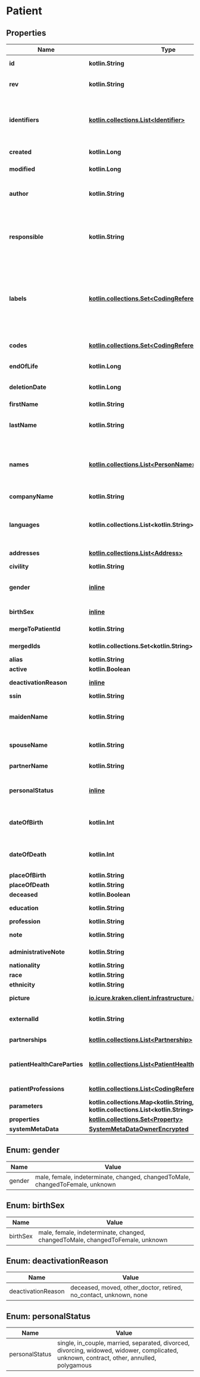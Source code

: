 
# Patient

## Properties
Name | Type | Description | Notes
------------ | ------------- | ------------- | -------------
**id** | **kotlin.String** | the Id of the patient. We encourage using either a v4 UUID or a HL7 Id. |  [optional]
**rev** | **kotlin.String** | the revision of the patient in the database, used for conflict management / optimistic locking. |  [optional]
**identifiers** | [**kotlin.collections.List&lt;Identifier&gt;**](Identifier.md) | Typically used for business / client identifiers. An identifier should identify a patient uniquely and unambiguously. However, iCure can&#39;t guarantee the uniqueness of those identifiers : This is something you need to take care of. | 
**created** | **kotlin.Long** | the creation date of the patient (encoded as epoch). |  [optional]
**modified** | **kotlin.Long** | the last modification date of the patient (encoded as epoch). |  [optional]
**author** | **kotlin.String** | The id of the [User] that created this patient. When creating the patient, this field will be filled automatically by the current user id if not provided. |  [optional]
**responsible** | **kotlin.String** | The id of the data owner that is responsible of this patient. When creating the patient, will be filled automatically by the current user data owner id ([HealthcareProfessional], [Patient] or [MedicalDevice]) if missing |  [optional]
**labels** | [**kotlin.collections.Set&lt;CodingReference&gt;**](CodingReference.md) | A label is an item from a codification system that qualifies a patient as being member of a certain class, whatever the value it might have taken. If the label qualifies the content of a field, it means that whatever the content of the field, the label will always apply. LOINC is a codification system typically used for labels. | 
**codes** | [**kotlin.collections.Set&lt;CodingReference&gt;**](CodingReference.md) | A code is an item from a codification system that qualifies the content of this patient. | 
**endOfLife** | **kotlin.Long** | Soft delete (unix epoch in ms) timestamp of the patient |  [optional]
**deletionDate** | **kotlin.Long** | the soft delete timestamp. When a patient is ”deleted“, this is set to a non null value: the moment of the deletion |  [optional]
**firstName** | **kotlin.String** | the firstname (name) of the patient. |  [optional]
**lastName** | **kotlin.String** | the lastname (surname) of the patient. This is the official lastname that should be used for official administrative purposes. |  [optional]
**names** | [**kotlin.collections.List&lt;PersonName&gt;**](PersonName.md) | the list of all names of the patient, also containing the official full name information. Ordered by preference of use. First element is therefore the official name used for the patient in the application | 
**companyName** | **kotlin.String** | the name of the company this patient is member of. |  [optional]
**languages** | **kotlin.collections.List&lt;kotlin.String&gt;** | the list of languages spoken by the patient ordered by fluency (alpha-2 code http://www.loc.gov/standards/iso639-2/ascii_8bits.html). | 
**addresses** | [**kotlin.collections.List&lt;Address&gt;**](Address.md) | the list of addresses (with address type). | 
**civility** | **kotlin.String** | Mr., Ms., Pr., Dr. ... |  [optional]
**gender** | [**inline**](#GenderEnum) | the gender of the patient: male, female, indeterminate, changed, changedToMale, changedToFemale, unknown |  [optional]
**birthSex** | [**inline**](#BirthSexEnum) | the birth sex of the patient: male, female, indeterminate, unknown |  [optional]
**mergeToPatientId** | **kotlin.String** | The id of the patient this patient has been merged with. |  [optional]
**mergedIds** | **kotlin.collections.Set&lt;kotlin.String&gt;** | The ids of the patients that have been merged inside this patient. | 
**alias** | **kotlin.String** | An alias of the person, nickname, ... |  [optional]
**active** | **kotlin.Boolean** | Is the patient active (boolean). | 
**deactivationReason** | [**inline**](#DeactivationReasonEnum) | When not active, the reason for deactivation. | 
**ssin** | **kotlin.String** | Social security inscription number. |  [optional]
**maidenName** | **kotlin.String** | Lastname at birth (can be different of the current name), depending on the country, must be used to design the patient . |  [optional]
**spouseName** | **kotlin.String** | Lastname of the spouse for a married woman, depending on the country, can be used to design the patient. |  [optional]
**partnerName** | **kotlin.String** | Lastname of the partner, should not be used to design the patient. |  [optional]
**personalStatus** | [**inline**](#PersonalStatusEnum) | any of &#x60;single&#x60;, &#x60;in_couple&#x60;, &#x60;married&#x60;, &#x60;separated&#x60;, &#x60;divorced&#x60;, &#x60;divorcing&#x60;, &#x60;widowed&#x60;, &#x60;widower&#x60;, &#x60;complicated&#x60;, &#x60;unknown&#x60;, &#x60;contract&#x60;, &#x60;other&#x60;. |  [optional]
**dateOfBirth** | **kotlin.Int** | The birthdate encoded as a fuzzy date on 8 positions (YYYYMMDD) MM and/or DD can be set to 00 if unknown (19740000 is a valid date). |  [optional]
**dateOfDeath** | **kotlin.Int** | The date of death encoded as a fuzzy date on 8 positions (YYYYMMDD) MM and/or DD can be set to 00 if unknown (19740000 is a valid date). |  [optional]
**placeOfBirth** | **kotlin.String** | The place of birth. |  [optional]
**placeOfDeath** | **kotlin.String** | The place of death. |  [optional]
**deceased** | **kotlin.Boolean** | Is the patient deceased. |  [optional]
**education** | **kotlin.String** | The level of education (college degree, undergraduate, phd). |  [optional]
**profession** | **kotlin.String** | The current professional activity. |  [optional]
**note** | **kotlin.String** | A text note (can be confidential, encrypted by default). |  [optional]
**administrativeNote** | **kotlin.String** | An administrative note, not confidential. |  [optional]
**nationality** | **kotlin.String** | The nationality of the patient. |  [optional]
**race** | **kotlin.String** | The race of the patient. |  [optional]
**ethnicity** | **kotlin.String** | The ethnicity of the patient. |  [optional]
**picture** | [**io.icure.kraken.client.infrastructure.ByteArrayWrapper**](io.icure.kraken.client.infrastructure.ByteArrayWrapper.md) | A picture usually saved in JPEG format. |  [optional]
**externalId** | **kotlin.String** | An external (from another source) id with no guarantee or requirement for unicity . |  [optional]
**partnerships** | [**kotlin.collections.List&lt;Partnership&gt;**](Partnership.md) | List of partners, or persons of contact (of class Partnership, see below). | 
**patientHealthCareParties** | [**kotlin.collections.List&lt;PatientHealthCareParty&gt;**](PatientHealthCareParty.md) | Links (usually for therapeutic reasons) between this patient and healthcare parties (of class PatientHealthcareParty). | 
**patientProfessions** | [**kotlin.collections.List&lt;CodingReference&gt;**](CodingReference.md) | Codified list of professions exercised by this patient. | 
**parameters** | **kotlin.collections.Map&lt;kotlin.String, kotlin.collections.List&lt;kotlin.String&gt;&gt;** | Extra parameters | 
**properties** | [**kotlin.collections.Set&lt;Property&gt;**](Property.md) | Extra properties | 
**systemMetaData** | [**SystemMetaDataOwnerEncrypted**](SystemMetaDataOwnerEncrypted.md) |  |  [optional]


<a name="GenderEnum"></a>
## Enum: gender
Name | Value
---- | -----
gender | male, female, indeterminate, changed, changedToMale, changedToFemale, unknown


<a name="BirthSexEnum"></a>
## Enum: birthSex
Name | Value
---- | -----
birthSex | male, female, indeterminate, changed, changedToMale, changedToFemale, unknown


<a name="DeactivationReasonEnum"></a>
## Enum: deactivationReason
Name | Value
---- | -----
deactivationReason | deceased, moved, other_doctor, retired, no_contact, unknown, none


<a name="PersonalStatusEnum"></a>
## Enum: personalStatus
Name | Value
---- | -----
personalStatus | single, in_couple, married, separated, divorced, divorcing, widowed, widower, complicated, unknown, contract, other, annulled, polygamous




